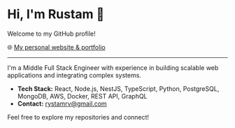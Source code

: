 # Hi, I'm Rustam 👋

Welcome to my GitHub profile!

🌐 [My personal website & portfolio](https://rustamrv.github.io/)

---

I'm a Middle Full Stack Engineer with experience in building scalable web applications and integrating complex systems.

- **Tech Stack:** React, Node.js, NestJS, TypeScript, Python, PostgreSQL, MongoDB, AWS, Docker, REST API, GraphQL
- **Contact:** [rystamrv@gmail.com](mailto:rystamrv@gmail.com)

Feel free to explore my repositories and connect! 